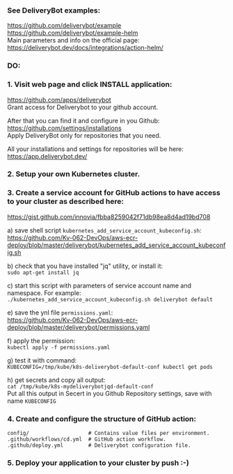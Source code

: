 ### See DeliveryBot examples:  
https://github.com/deliverybot/example  
https://github.com/deliverybot/example-helm  
Main parameters and info on the official page:  
https://deliverybot.dev/docs/integrations/action-helm/  

### DO:  
### 1. Visit web page and click INSTALL application:  
https://github.com/apps/deliverybot  
Grant access for Deliverybot to your github account.  

After that you can find it and configure in you Github:  
https://github.com/settings/installations  
Apply DeliveryBot only for repositories that you need.  

All your installations and settings for repositories will be here:  
https://app.deliverybot.dev/

### 2. Setup your own Kubernetes cluster.  

### 3. Create a service account for GitHub actions to have access to your cluster as described here:  
https://gist.github.com/innovia/fbba8259042f71db98ea8d4ad19bd708  

a) save shell script `kubernetes_add_service_account_kubeconfig.sh`:  
https://github.com/Kv-062-DevOps/aws-ecr-deploy/blob/master/deliverybot/kubernetes_add_service_account_kubeconfig.sh  

b) check that you have installed "jq" utility, or install it:  
`sudo apt-get install jq`  

c) start this script with parameters of service account name and namespace. For example:  
`./kubernetes_add_service_account_kubeconfig.sh deliverybot default`  

e) save the ynl file `permissions.yaml`:  
https://github.com/Kv-062-DevOps/aws-ecr-deploy/blob/master/deliverybot/permissions.yaml  

f) apply the permission:  
`kubectl apply -f permissions.yaml`  

g) test it with command:  
`KUBECONFIG=/tmp/kube/k8s-deliverybot-default-conf kubectl get pods`

h) get secrets and copy all output:  
`cat /tmp/kube/k8s-mydeliverybotjqd-default-conf`  
Put all this output in Secert in you Github Repository settings, save with name `KUBECONFIG`  

### 4. Create and configure the structure of GitHub action:  
```
config/                   # Contains value files per environment.
.github/workflows/cd.yml  # GitHub action workflow.
.github/deploy.yml        # Deliverybot configuration file.
```
### 5. Deploy your application to your cluster by push :-)  






